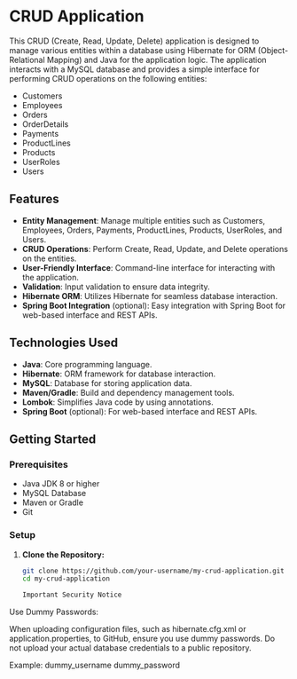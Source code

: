 # CRUD Application

This CRUD (Create, Read, Update, Delete) application is designed to manage various entities within a database using Hibernate for ORM (Object-Relational Mapping) and Java for the application logic. The application interacts with a MySQL database and provides a simple interface for performing CRUD operations on the following entities:

- Customers
- Employees
- Orders
- OrderDetails
- Payments
- ProductLines
- Products
- UserRoles
- Users

## Features

- **Entity Management**: Manage multiple entities such as Customers, Employees, Orders, Payments, ProductLines, Products, UserRoles, and Users.
- **CRUD Operations**: Perform Create, Read, Update, and Delete operations on the entities.
- **User-Friendly Interface**: Command-line interface for interacting with the application.
- **Validation**: Input validation to ensure data integrity.
- **Hibernate ORM**: Utilizes Hibernate for seamless database interaction.
- **Spring Boot Integration** (optional): Easy integration with Spring Boot for web-based interface and REST APIs.

## Technologies Used

- **Java**: Core programming language.
- **Hibernate**: ORM framework for database interaction.
- **MySQL**: Database for storing application data.
- **Maven/Gradle**: Build and dependency management tools.
- **Lombok**: Simplifies Java code by using annotations.
- **Spring Boot** (optional): For web-based interface and REST APIs.

## Getting Started

### Prerequisites

- Java JDK 8 or higher
- MySQL Database
- Maven or Gradle
- Git

### Setup

1. **Clone the Repository:**
   ```sh
   git clone https://github.com/your-username/my-crud-application.git
   cd my-crud-application

   Important Security Notice
Use Dummy Passwords:

When uploading configuration files, such as hibernate.cfg.xml or application.properties, to GitHub, ensure you use dummy passwords. Do not upload your actual database credentials to a public repository.

Example:
<property name="hibernate.connection.username">dummy_username</property>
<property name="hibernate.connection.password">dummy_password</property>
